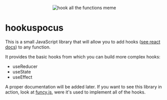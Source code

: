 <p align="center">
  <img src="https://i.imgur.com/eJGuwii.png" alt="hook all the functions meme">
</p>

# hookuspocus

This is a small JavaScript library that will allow you to add hooks ([see react docs](https://reactjs.org/docs/hooks-intro.html)) to any function.

It provides the basic hooks from which you can build more complex hooks:
- useReducer
- useState
- useEffect

A proper documentation will be added later. If you want to see this library in action, look at [funcy.js](https://github.com/michael-klein/funcy.js), were it's used to implement all of the hooks.

